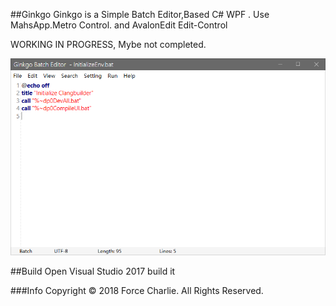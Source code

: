 ##Ginkgo
Ginkgo is a Simple Batch Editor,Based C# WPF .
Use MahsApp.Metro Control. and AvalonEdit Edit-Control

WORKING IN PROGRESS, Mybe not completed.

![Image](docs/images/ui.png)

##Build
Open Visual Studio 2017 build it

###Info
Copyright &copy; 2018 Force Charlie. All Rights Reserved.
